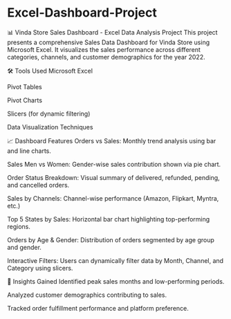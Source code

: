 # Excel-Dashboard-Project
📊 Vinda Store Sales Dashboard - Excel Data Analysis Project
This project presents a comprehensive Sales Data Dashboard for Vinda Store using Microsoft Excel. It visualizes the sales performance across different categories, channels, and customer demographics for the year 2022.

🛠 Tools Used
Microsoft Excel

Pivot Tables

Pivot Charts

Slicers (for dynamic filtering)

Data Visualization Techniques

📈 Dashboard Features
Orders vs Sales: Monthly trend analysis using bar and line charts.

Sales Men vs Women: Gender-wise sales contribution shown via pie chart.

Order Status Breakdown: Visual summary of delivered, refunded, pending, and cancelled orders.

Sales by Channels: Channel-wise performance (Amazon, Flipkart, Myntra, etc.)

Top 5 States by Sales: Horizontal bar chart highlighting top-performing regions.

Orders by Age & Gender: Distribution of orders segmented by age group and gender.

Interactive Filters: Users can dynamically filter data by Month, Channel, and Category using slicers.

📌 Insights Gained
Identified peak sales months and low-performing periods.

Analyzed customer demographics contributing to sales.

Tracked order fulfillment performance and platform preference.
